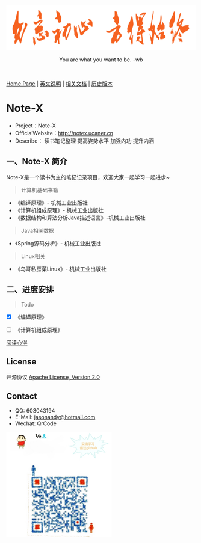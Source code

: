 <p align=center>
  <a href="https://github.com/Jasonandy/Note-X.git">
    <img src="https://raw.githubusercontent.com/Jasonandy/Note-X/master/Media/gif/logo.gif" width="680" height="120" alt="Note-X" >
  </a>
</p>

<p align=center>
    You are what you want to be. -wb
</p>

<p align="center">
	<a href="https://github.com/Jasonandy/Note-X.git"><img src="https://img.shields.io/badge/Build-Passing-green.svg?style=for-the-badge" alt=""></a>
	<a href="https://github.com/Jasonandy/Note-X.git"><img src="https://img.shields.io/badge/Author-Jason-orange.svg?style=for-the-badge" alt=""></a>
	<a href="https://github.com/Jasonandy/Note-X.git"><img src="https://img.shields.io/badge/Version-V1.0.0-blue.svg?style=for-the-badge" alt=""></a>
</p>

[Home Page](https://github.com/Jasonandy/Note-X.git) | [英文说明](https://github.com/Jasonandy/Note-X/blob/master/Media/docs/README-EN.md) | [相关文档](https://github.com/Jasonandy/Note-X/blob/master/docs/) | [历史版本](https://github.com/Jasonandy/Note-X.git)

# Note-X 
* Project：Note-X
* OfficialWebsite：http://notex.ucaner.cn
* Describe： 读书笔记整理 提高姿势水平 加强内功 提升内涵 


## 一、Note-X 简介

Note-X是一个读书为主的笔记记录项目，欢迎大家一起学习一起进步~

> 计算机基础书籍
+  《编译原理》- 机械工业出版社 
+  《计算机组成原理》- 机械工业出版社
+  《数据结构和算法分析Java描述语言》-机械工业出版社

> Java相关数据
+  《Spring源码分析》- 机械工业出版社

> Linux相关
+  《鸟哥私房菜Linux》- 机械工业出版社

## 二、进度安排

> Todo
- [X] 《编译原理》
- [ ] 《计算机组成原理》


[阅读心得](https://github.com/Jasonandy/Note-X)


## License
开源协议 [Apache License, Version 2.0](http://www.apache.org/licenses/LICENSE-2.0.html)

## Contact
- QQ: 603043194
- E-Mail: jasonandy@hotmail.com
- Wechat: QrCode

<img src="https://raw.githubusercontent.com/Jasonandy/Note-X/master/Media/contact/WXQRCode.jpg" width="280" height="280" alt="WX" align="left" />